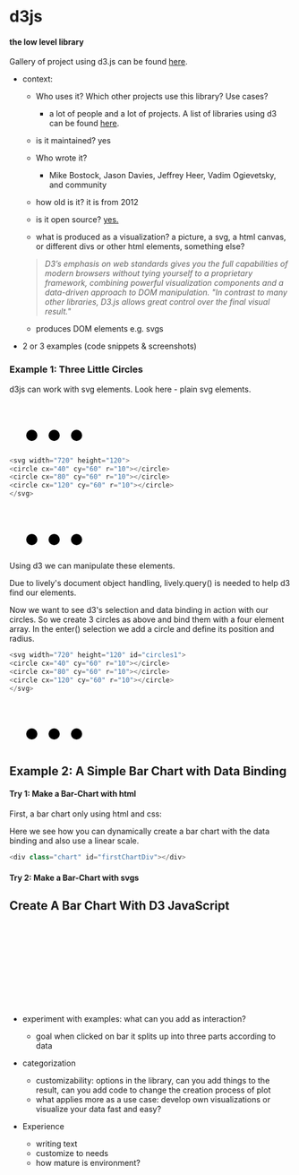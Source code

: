 # d3js

<link href="style.css" rel="stylesheet" type="text/css" />

#### the low level library

Gallery of project using d3.js can be found [here](https://github.com/d3/d3/wiki/Gallery).

- context:
  - Who uses it? Which other projects use this library? Use cases?
  
    - a lot of people and a lot of projects. A list of libraries using d3 can be found [here](https://github.com/wbkd/awesome-d3).
  - is it maintained?
  yes
  - Who wrote it?
  
    - Mike Bostock, Jason Davies, Jeffrey Heer, Vadim Ogievetsky, and community
  - how old is it?
  it is from 2012
  - is it open source? [yes.](github.com/d3/d3)
  - what is produced as a visualization? a picture, a svg, a html canvas, or different divs or other html elements, something else?
  
  >_D3’s emphasis on web standards gives you the full capabilities of modern browsers without tying yourself to a proprietary framework, combining powerful visualization components and a data-driven approach to DOM manipulation. "In contrast to many other libraries, D3.js allows great control over the final visual result."_
  - produces DOM elements e.g. svgs
     
- 2 or 3 examples (code snippets & screenshots)
  
### Example 1: Three Little Circles


d3js can work with svg elements. Look here - plain svg elements.

<svg width="720" height="120" id="basicCircles">
<circle cx="40" cy="60" r="10"></circle>
<circle cx="80" cy="60" r="10"></circle>
<circle cx="120" cy="60" r="10"></circle>
</svg>

```javascript
<svg width="720" height="120">
<circle cx="40" cy="60" r="10"></circle>
<circle cx="80" cy="60" r="10"></circle>
<circle cx="120" cy="60" r="10"></circle>
</svg>
```

<svg width="720" height="120" id="d3Circles">
<circle cx="40" cy="60" r="10"></circle>
<circle cx="80" cy="60" r="10"></circle>
<circle cx="120" cy="60" r="10"></circle>
</svg>

Using d3 we can manipulate these elements. 

<script id="threeLittleCircles">

import d3 from "src/external/d3.v5.js"

var svg = d3.select(lively.query(this,"#d3Circles"));

var circle = svg.selectAll("circle").style("fill", "steelblue");

//selectAll(this.parentElement.querySelectorAll("circle"))

</script>

<script>
var s = lively.query(this, "#threeLittleCircles");
(<pre>{s.textContent}</pre>)
</script>

Due to lively's document object handling, lively.query() is needed to help d3 find our elements.

Now we want to see d3's selection and data binding in action with our circles. So we create 3 circles as above and bind them with a four element array. In the enter() selection we add a circle and define its position and radius.

```javascript
<svg width="720" height="120" id="circles1">
<circle cx="40" cy="60" r="10"></circle>
<circle cx="80" cy="60" r="10"></circle>
<circle cx="120" cy="60" r="10"></circle>
</svg>
```
<svg width="720" height="120" id="circles1">
<circle cx="40" cy="60" r="10"></circle>
<circle cx="80" cy="60" r="10"></circle>
<circle cx="120" cy="60" r="10"></circle>
</svg>

<script id="enterExitExample">
import d3 from "src/external/d3.v5.js"

var svg = d3.select(lively.query(this,"#circles1"));

var circle = svg.selectAll("circle")
    .data([32, 57, 293, 529], function(d) { return d; });

circle.enter().append("circle")
    .attr("cy", 60)
    .attr("cx", function(d, i) { return i * 100 + 30; })
    .attr("r", function(d) { return Math.sqrt(d); });

circle.exit().remove();

""
</script>

<script>
var s = lively.query(this, "#enterExitExample");
(<pre>{s.textContent}</pre>)
</script>


## Example 2: A Simple Bar Chart with Data Binding

#### Try 1: Make a Bar-Chart with html
First, a bar chart only using html and css:

<style>

.chart div {
  font: 10px sans-serif;
  background-color: steelblue;
  text-align: right;
  padding: 3px;
  margin: 1px;
  color: white;
}

</style>

<div class="chart" id="firstChartDiv"></div>


<script id="divBarChart">
import d3 from "src/external/d3.v5.js"

var dataset1 = [4, 8, 15, 16, 23, 42];

var xScale = d3.scaleLinear()
    .domain([0, d3.max(dataset1)])
    .range([0, 420]);

var chartClasses = d3.select(lively.query(this, "#firstChartDiv"));

chartClasses.selectAll("div")
    .data(dataset1)
  .enter().append("div")
    .style("width", function(d) { return xScale(d) + "px"; })
    .text(function(d) { return d; });

""
</script>

Here we see how you can dynamically create a bar chart with the data binding and also use a linear scale.

```javascript
<div class="chart" id="firstChartDiv"></div>
```

<script>
var s = lively.query(this, "#divBarChart");
(<pre>{s.textContent}</pre>)
</script>

#### Try 2: Make a Bar-Chart with svgs

<div class="someclass">
    <h2>Create A Bar Chart With D3 JavaScript</h2>
    <div id="secondChartDiv"/>
</div>

<svg id="aSVG"></svg>
<script>
var chartdata = [10, 20, 30, 40, 50, 60, 70, 80, 90, 100, 110, 120,
    135, 150, 165, 180, 200, 220, 240, 300, 330, 370, 410, 1000];

var margin = {top: 30, right: 10, bottom: 30, left: 50}

var height = 400 - margin.top - margin.bottom,
    width = 720 - margin.left - margin.right,
    barWidth = 40,
    barOffset = 20;

var dynamicColor;

var yScale = d3.scaleLinear()
    .domain([0, d3.max(chartdata)])
    .range([0, height])

var xScale = d3.scaleBand()
    .domain(d3.range(0, chartdata.length))
    .range([0, width])
    .paddingInner(0.2)

var colors = d3.scaleLinear()
    .domain([0, chartdata.length * .33, chartdata.length * .66, chartdata.length])
    .range(['#d6e9c6', '#bce8f1', '#faebcc', '#ebccd1'])

var awesome = d3.select(lively.query(this,'#secondChartDiv')).append('svg')
    .attr('width', width + margin.left + margin.right)
    .attr('height', height + margin.top + margin.bottom)
    .style('background', '#bce8f1')
    .append('g')
    .attr('transform', 'translate(' + margin.left + ', ' + margin.top + ')')
    .selectAll('rect').data(chartdata)
    .enter().append('rect')
    .attr('height', 0)
    .attr('width', xScale.bandwidth())
    .attr('x', (data, i) => {
        return xScale(i);
    })
    .attr('y', height)
    .on('mouseover', function (data) {
        dynamicColor = this.style.fill;
        d3.select(this)
            .style('fill', '#3c763d')
    })
    .on('mouseout', function (data) {
        d3.select(this)
            .style('fill', dynamicColor)
    })
    .on('mousedown', function (data) {
        d3.select(this)
            .attr('width', this.width.baseVal.value / 2 )
    })
    
  
    
awesome.transition()
    .attr('height', function (data) {
        return yScale(data);
    })
    .attr('y', function (data) {
        return height - yScale(data);
    })
    .duration(2000)
    .delay(function (data, i) {
        return i * 20;
    })
    .style(
        'fill', function (data, i) {
            return colors(i);
        })
    .style('stroke', '#31708f')
    .style('stroke-width', '5')
    .ease()

    

var verticalGuideScale = d3.scaleLinear()
    .domain([0, d3.max(chartdata)])
    .range([height, 0])


var vAxis = d3.axisLeft()
    .scale(verticalGuideScale)
    .ticks(10)


var verticalGuide = d3.select(lively.query(this,'svg')).append('g')
vAxis(verticalGuide)
verticalGuide.attr('transform', 'translate(' + margin.left + ', ' + margin.top + ')')
verticalGuide.selectAll('path')
    .style("fill", 'none')
    .style("stroke", "#3c763d")
verticalGuide.selectAll('line')
    .style("stroke", "#3c763d")

var hAxis = d3.axisBottom()
    .scale(xScale)
    .ticks(chartdata.size)

var horizontalGuide = d3.select(lively.query(this,'svg')).append('g')
hAxis(horizontalGuide)
horizontalGuide.attr('transform', 'translate(' + margin.left + ', ' + (height + margin.top) + ')')
horizontalGuide.selectAll('path')
    .style("fill", 'none')
    .style("stroke", "#3c763d")
horizontalGuide.selectAll('line')
    .style("stroke", "#3c763d");
    
""
</script>


- experiment with examples: what can you add as interaction?

  - goal when clicked on bar it splits up into three parts according to data
<style>

.chart div {
  font: 10px sans-serif;
  background-color: steelblue;
  text-align: right;
  padding: 3px;
  margin: 1px;
  color: white;
}

</style>

<div>
<div class="chart" id="firstChartDiv"></div>
</div>

<script id="divBarChart">
import d3 from "src/external/d3.v5.js"

var dataset1 = [10];

var dataset2 = [2,3,5];

var xScale = d3.scaleLinear()
    .domain([0, d3.max(dataset1)])
    .range([0, 420]);

var chartClasses = d3.select(lively.query(this, "#firstChartDiv"));

chartClasses.selectAll("div")
    .data(dataset1)
  .enter().append("div")
    .style("width", function(d) { return xScale(d) + "px"; })
    .text(function(d) { return d; })
    .on('mousedown', function (d) {
        let parent = this.parentElement;
        console.log(parent.pos)
        d3.select(this).remove()
        
        d3.select(parent).selectAll("div")
            .data(dataset2)
          .enter().append("div")
            .style("width", function(d) { return xScale(d) + "px";})
    })

""
</script>

- categorization
  - customizability: options in the library, can you add things to the result, can you add code to change the creation process of plot
  - what applies more as a use case: develop own visualizations or visualize your data fast and easy?
  
- Experience
  - writing text
  - customize to needs 
  - how mature is environment?